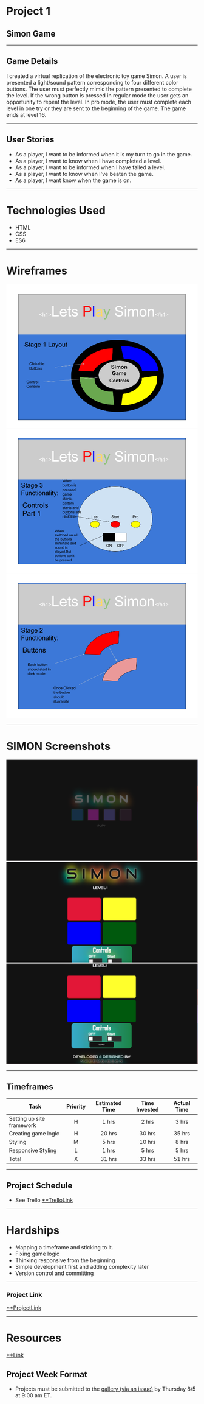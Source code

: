 
# Project 1

## Simon Game

--------

## Game Details 
I created a virtual replication of the electronic toy game Simon. A user is presented a light/sound pattern corresponding to four different color buttons. The user must perfectly mimic the pattern presented to complete the level. If the wrong button is pressed in regular mode the user gets an opportunity to repeat the level. In pro mode, the user must complete each level in one try or they are sent to the beginning of the game. The game ends at level 16.

--------

## User Stories
- As a player, I want to be informed when it is my turn to go in the game.
- As a player, I want to know when I have completed a level.
- As a player, I want to be informed when I have failed a level.
- As a player, I want to know when I've beaten the game.
- As a player, I want know when the game is on.

--------

# Technologies Used
- HTML
- CSS
- ES6

--------
 
# Wireframes
![URL section](wireimgs/Frame1.png)
![URL section](wireimgs/Frame2.png)
![URL section](wireimgs/Frame3.png)

--------

# SIMON Screenshots
![URL section](gamescrns/Screen1.png)
![URL section](gamescrns/Screen2.png)
![URL section](gamescrns/Screen3.png)

--------

## Timeframes

| Task | Priority | Estimated Time | Time Invested | Actual Time |
| --- | :---: |  :---: | :---: | :---: |
| Setting up site framework | H | 1 hrs| 2 hrs | 3 hrs |
| Creating game logic | H | 20 hrs| 30 hrs |  35 hrs  |
| Styling| M | 5 hrs|   10 hrs|  8 hrs |
| Responsive Styling | L | 1 hrs| 5 hrs |  5 hrs  |
| Total | X | 31  hrs |  33 hrs  |  51 hrs|

--------

## Project Schedule

- See Trello [**TrelloLink](https://trello.com/b/Znr0RX4M/simon-game)

--------

# Hardships

- Mapping a timeframe and sticking to it.
- Fixing game logic
- Thinking responsive from the beginning
- Simple development first and adding complexity later
- Version control and committing 

--------

### Project Link

 [**ProjectLink](https://git.generalassemb.ly/SEI-712/project-1/issues/new?assignees=&labels=&template=proposal.md&title=Your+Name+-+Your+Squad+Lead) 

--------

# Resources
[**Link]()



 












## Project Week Format

- Projects must be submitted to the [gallery (via an issue)](https://git.generalassemb.ly/sei-712/project1-gallery/issues/new?assignees=&labels=&template=project-submission.md&title=YOUR+FULL+NAME) by Thursday 8/5 at 9:00 am ET.






  





  









